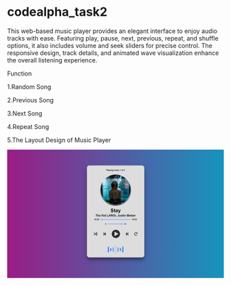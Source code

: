 # codealpha_task2
This web-based music player provides an elegant interface to enjoy audio tracks with ease. Featuring play, pause, next, previous, repeat, and shuffle options, it also includes volume and seek sliders for precise control. The responsive design, track details, and animated wave visualization enhance the overall listening experience.

Function

1.Random Song

2.Previous Song

3.Next Song

4.Repeat Song

5.The Layout Design of Music Player

![image alt](https://github.com/Anmolkedia/codealpha_task2/blob/12e477880b444bef53a0dcb8d2bab1d9c7d65298/Music-Player-main/sample%20output.png)
